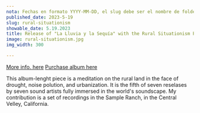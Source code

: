 ```yaml
---
nota: Fechas en formato YYYY-MM-DD, el slug debe ser el nombre de folder en public/news/. i.e. "public/news/<mi-slug>/imagen.jpg"
published_date: 2023-5-19
slug: rural-situationism
showable_date: 5.19.2023
title: Release of "La Lluvia y la Sequía" with the Rural Situationism Project
image: rural-situationism.jpg
img_width: 300

---
```

[More info. here](http://www.ruralsituationism.com/)
[Purchase album here](https://ruralsituationism.bandcamp.com/album/la-lluvia-y-la-sequ-a)

This album-lenght piece is a meditation on the rural land in the face of drought, noise polution, and urbanization. It is the fifth of seven reselases by seven sound artists fully immersed in the world's soundscape. My contribution is a set of recordings in the Sample Ranch, in the Central Velley, California. 
